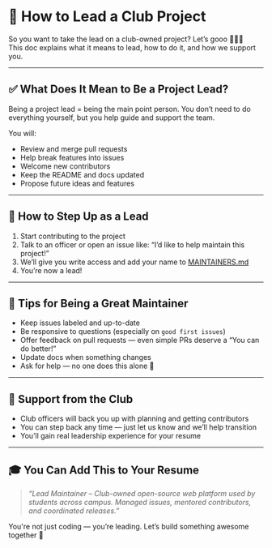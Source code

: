 # 🚀 How to Lead a Club Project

So you want to take the lead on a club-owned project? Let’s gooo 👩🏽‍🚀  
This doc explains what it means to lead, how to do it, and how we support you.

---

## ✅ What Does It Mean to Be a Project Lead?

Being a project lead = being the main point person. You don’t need to do everything yourself, but you help guide and support the team.

You will:
- Review and merge pull requests
- Help break features into issues
- Welcome new contributors
- Keep the README and docs updated
- Propose future ideas and features

---

## 👣 How to Step Up as a Lead

1. Start contributing to the project
2. Talk to an officer or open an issue like: “I’d like to help maintain this project!”
3. We’ll give you write access and add your name to [MAINTAINERS.md](./MAINTAINERS.md)
4. You’re now a lead!

---

## 🧰 Tips for Being a Great Maintainer

- Keep issues labeled and up-to-date
- Be responsive to questions (especially on `good first issues`)
- Offer feedback on pull requests — even simple PRs deserve a “You can do better!”
- Update docs when something changes
- Ask for help — no one does this alone 💙

---

## 💬 Support from the Club

- Club officers will back you up with planning and getting contributors
- You can step back any time — just let us know and we’ll help transition
- You’ll gain real leadership experience for your resume

---

## 🎓 You Can Add This to Your Resume

> _“Lead Maintainer – Club-owned open-source web platform used by students across campus. Managed issues, mentored contributors, and coordinated releases.”_

You're not just coding — you’re leading. Let’s build something awesome together 🚀

